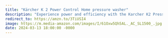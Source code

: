 ```yaml
---
title: "Kärcher K 2 Power Control Home pressure washer"
description: "Experience power and efficiency with the Karcher K2 Pressure Washer. Tackle dirt and grime effortlessly with this compact and lightweight machine. Its high-pressure performance ensures a thorough clean for your home, patio, or car. Get the job done quickly and easily with the Karcher K2 – your trusted partner in cleanliness. #affiliate #ad"
redirect_to: https://amzn.to/3TiUSI4
image: https://m.media-amazon.com/images/I/61Oxw5Qh5AL._AC_SL1500_.jpg
date: 2024-03-13 18:00:00 -0000
---
```

